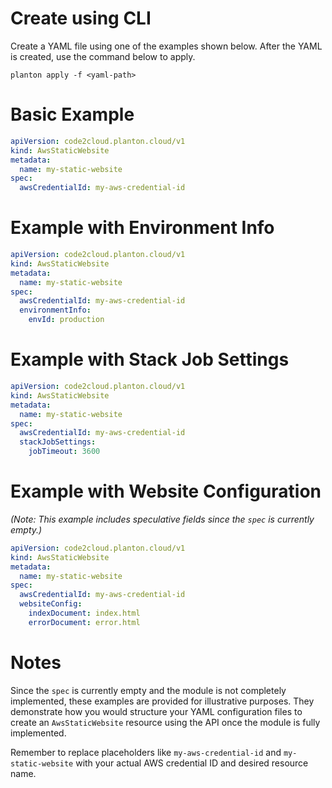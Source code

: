 # Create using CLI

Create a YAML file using one of the examples shown below. After the YAML is created, use the command below to apply.

```shell
planton apply -f <yaml-path>
```

# Basic Example

```yaml
apiVersion: code2cloud.planton.cloud/v1
kind: AwsStaticWebsite
metadata:
  name: my-static-website
spec:
  awsCredentialId: my-aws-credential-id
```

# Example with Environment Info

```yaml
apiVersion: code2cloud.planton.cloud/v1
kind: AwsStaticWebsite
metadata:
  name: my-static-website
spec:
  awsCredentialId: my-aws-credential-id
  environmentInfo:
    envId: production
```

# Example with Stack Job Settings

```yaml
apiVersion: code2cloud.planton.cloud/v1
kind: AwsStaticWebsite
metadata:
  name: my-static-website
spec:
  awsCredentialId: my-aws-credential-id
  stackJobSettings:
    jobTimeout: 3600
```

# Example with Website Configuration

*(Note: This example includes speculative fields since the `spec` is currently empty.)*

```yaml
apiVersion: code2cloud.planton.cloud/v1
kind: AwsStaticWebsite
metadata:
  name: my-static-website
spec:
  awsCredentialId: my-aws-credential-id
  websiteConfig:
    indexDocument: index.html
    errorDocument: error.html
```

# Notes

Since the `spec` is currently empty and the module is not completely implemented, these examples are provided for illustrative purposes. They demonstrate how you would structure your YAML configuration files to create an `AwsStaticWebsite` resource using the API once the module is fully implemented.

Remember to replace placeholders like `my-aws-credential-id` and `my-static-website` with your actual AWS credential ID and desired resource name.